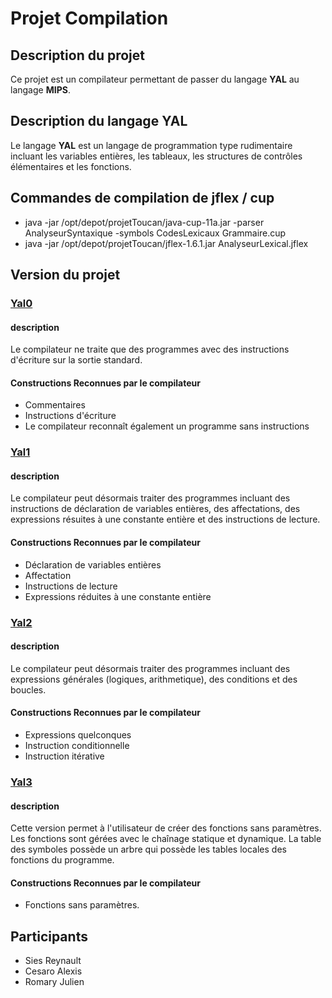 # Projet Compilation

## Description du projet

Ce projet est un compilateur permettant de passer du langage __YAL__ 
au langage __MIPS__.

## Description du langage YAL
Le langage __YAL__ est un langage de programmation type rudimentaire 
incluant les variables entières, les tableaux, les structures 
de contrôles élémentaires et les fonctions.

## Commandes de compilation de jflex / cup
* java -jar /opt/depot/projetToucan/java-cup-11a.jar -parser AnalyseurSyntaxique -symbols CodesLexicaux Grammaire.cup
* java -jar /opt/depot/projetToucan/jflex-1.6.1.jar AnalyseurLexical.jflex

## Version du projet
### [Yal0](Yal0)
#### description 
Le compilateur ne traite que des programmes avec des instructions d'écriture sur la sortie standard.

#### Constructions Reconnues par le compilateur
* Commentaires
* Instructions d'écriture
* Le compilateur reconnaît également un programme sans instructions

### [Yal1](Yal1)
#### description
Le compilateur peut désormais traiter 
des programmes incluant des instructions de déclaration de variables entières, des affectations,
 des expressions résuites à une constante entière et des instructions de lecture.

#### Constructions Reconnues par le compilateur
* Déclaration de variables entières
* Affectation
* Instructions de lecture
* Expressions réduites à une constante entière

### [Yal2](Yal2)
#### description
Le compilateur peut désormais traiter des programmes incluant
des expressions générales (logiques, arithmetique), des conditions et des boucles.

#### Constructions Reconnues par le compilateur
* Expressions quelconques
* Instruction conditionnelle
* Instruction itérative

### [Yal3](Yal3)
#### description
Cette version permet à l'utilisateur de créer des fonctions sans paramètres.
Les fonctions sont gérées avec le chaînage statique et dynamique.
La table des symboles possède un arbre qui possède les tables locales des
fonctions du programme.

#### Constructions Reconnues par le compilateur
* Fonctions sans paramètres.

## Participants
* Sies Reynault
* Cesaro Alexis
* Romary Julien